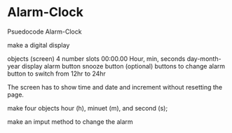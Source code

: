 # Alarm-Clock
Psuedocode Alarm-Clock

make a digital display

objects
    (screen) 4 number slots 00:00.00
    Hour, min, seconds
    day-month-year display
    alarm button
    snooze button (optional)
    buttons to change alarm
    button to switch from 12hr to 24hr


The screen has to show time and date and increment without resetting the page.

make four objects hour (h), minuet (m), and second (s);

make an imput method to change the alarm 